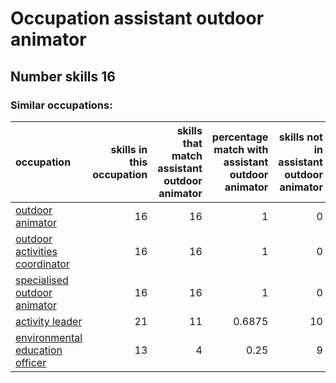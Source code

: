 # Occupation assistant outdoor animator
## Number skills 16
### Similar occupations:
| occupation                                                            |   skills in this occupation |   skills that match assistant outdoor animator |   percentage match with assistant outdoor animator |   skills not in assistant outdoor animator |
|:----------------------------------------------------------------------|----------------------------:|-----------------------------------------------:|---------------------------------------------------:|-------------------------------------------:|
| [outdoor animator](outdoor_animator.md)                               |                          16 |                                             16 |                                             1      |                                          0 |
| [outdoor activities coordinator](outdoor_activities_coordinator.md)   |                          16 |                                             16 |                                             1      |                                          0 |
| [specialised outdoor animator](specialised_outdoor_animator.md)       |                          16 |                                             16 |                                             1      |                                          0 |
| [activity leader](activity_leader.md)                                 |                          21 |                                             11 |                                             0.6875 |                                         10 |
| [environmental education officer](environmental_education_officer.md) |                          13 |                                              4 |                                             0.25   |                                          9 |
